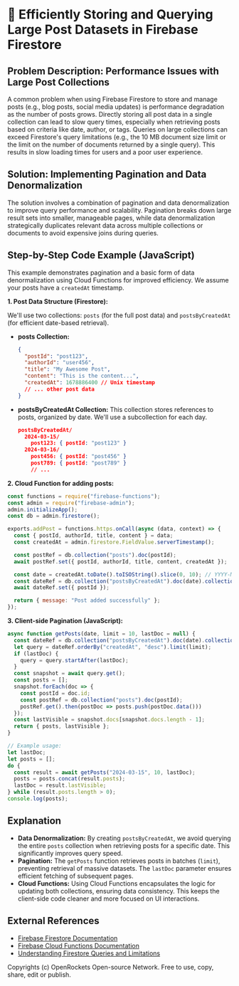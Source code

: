 # 🐞 Efficiently Storing and Querying Large Post Datasets in Firebase Firestore


## Problem Description:  Performance Issues with Large Post Collections

A common problem when using Firebase Firestore to store and manage posts (e.g., blog posts, social media updates) is performance degradation as the number of posts grows.  Directly storing all post data in a single collection can lead to slow query times, especially when retrieving posts based on criteria like date, author, or tags.  Queries on large collections can exceed Firestore's query limitations (e.g., the 10 MB document size limit or the limit on the number of documents returned by a single query). This results in slow loading times for users and a poor user experience.


## Solution: Implementing Pagination and Data Denormalization

The solution involves a combination of pagination and data denormalization to improve query performance and scalability.  Pagination breaks down large result sets into smaller, manageable pages, while data denormalization strategically duplicates relevant data across multiple collections or documents to avoid expensive joins during queries.

## Step-by-Step Code Example (JavaScript)

This example demonstrates pagination and a basic form of data denormalization using Cloud Functions for improved efficiency.  We assume your posts have a `createdAt` timestamp.

**1.  Post Data Structure (Firestore):**

We'll use two collections: `posts` (for the full post data) and `postsByCreatedAt` (for efficient date-based retrieval).

* **posts Collection:**
  ```json
  {
    "postId": "post123",
    "authorId": "user456",
    "title": "My Awesome Post",
    "content": "This is the content...",
    "createdAt": 1678886400 // Unix timestamp
    // ... other post data
  }
  ```

* **postsByCreatedAt Collection:**  This collection stores references to posts, organized by date. We'll use a subcollection for each day.

  ```json
  postsByCreatedAt/
    2024-03-15/
      post123: { postId: "post123" }
    2024-03-16/
      post456: { postId: "post456" }
      post789: { postId: "post789" }
      // ...
  ```

**2.  Cloud Function for adding posts:**

```javascript
const functions = require("firebase-functions");
const admin = require("firebase-admin");
admin.initializeApp();
const db = admin.firestore();

exports.addPost = functions.https.onCall(async (data, context) => {
  const { postId, authorId, title, content } = data;
  const createdAt = admin.firestore.FieldValue.serverTimestamp();

  const postRef = db.collection("posts").doc(postId);
  await postRef.set({ postId, authorId, title, content, createdAt });

  const date = createdAt.toDate().toISOString().slice(0, 10); // YYYY-MM-DD
  const dateRef = db.collection("postsByCreatedAt").doc(date).collection("posts").doc(postId);
  await dateRef.set({ postId });

  return { message: "Post added successfully" };
});
```

**3. Client-side Pagination (JavaScript):**

```javascript
async function getPosts(date, limit = 10, lastDoc = null) {
  const dateRef = db.collection("postsByCreatedAt").doc(date).collection("posts");
  let query = dateRef.orderBy("createdAt", "desc").limit(limit);
  if (lastDoc) {
    query = query.startAfter(lastDoc);
  }
  const snapshot = await query.get();
  const posts = [];
  snapshot.forEach(doc => {
    const postId = doc.id;
    const postRef = db.collection("posts").doc(postId);
    postRef.get().then(postDoc => posts.push(postDoc.data()))
  });
  const lastVisible = snapshot.docs[snapshot.docs.length - 1];
  return { posts, lastVisible };
}

// Example usage:
let lastDoc;
let posts = [];
do {
  const result = await getPosts("2024-03-15", 10, lastDoc);
  posts = posts.concat(result.posts);
  lastDoc = result.lastVisible;
} while (result.posts.length > 0);
console.log(posts);
```


## Explanation

* **Data Denormalization:**  By creating `postsByCreatedAt`, we avoid querying the entire `posts` collection when retrieving posts for a specific date.  This significantly improves query speed.
* **Pagination:**  The `getPosts` function retrieves posts in batches (`limit`), preventing retrieval of massive datasets.  The `lastDoc` parameter ensures efficient fetching of subsequent pages.
* **Cloud Functions:**  Using Cloud Functions encapsulates the logic for updating both collections, ensuring data consistency.  This keeps the client-side code cleaner and more focused on UI interactions.

## External References

* [Firebase Firestore Documentation](https://firebase.google.com/docs/firestore)
* [Firebase Cloud Functions Documentation](https://firebase.google.com/docs/functions)
* [Understanding Firestore Queries and Limitations](https://firebase.google.com/docs/firestore/query-data/queries)

Copyrights (c) OpenRockets Open-source Network. Free to use, copy, share, edit or publish.

